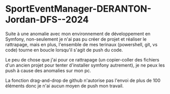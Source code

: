 # SportEventManager-DERANTON-Jordan-DFS--2024

Suite à une anomalie avec mon environnement de développement en Symfony, non-seulement je n'ai pas pu créer de projet et réaliser le rattrapage, mais en plus, l'ensemble de mes terinaux (powershell, git, vs code) tourne en boucle lorsqu'il s'agit de push du code.

Le peu de chose que j'ai pour ce rattrapage (un copier-coller des fichiers d'un ancien projet pour tenter d'installer symfony autrement), je ne peux les push à cause des anomalies sur mon pc.

La fonction drag-and-drop de github n'autorise pas l'envoi de plus de 100 éléments donc je n'ai aucun moyen de push mon travail.
